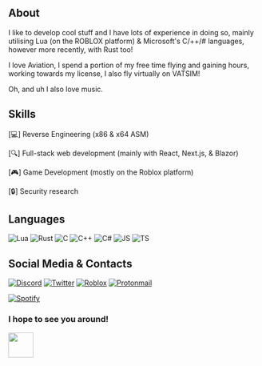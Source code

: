## About

I like to develop cool stuff and I have lots of experience in doing so, mainly utilising Lua (on the ROBLOX platform) & Microsoft's C/++/# languages, however more recently, with Rust too!

I love Aviation, I spend a portion of my free time flying and gaining hours, working towards my license, I also fly virtually on VATSIM!

Oh, and uh I also love music.

## Skills

[💻] Reverse Engineering (x86 & x64 ASM)

[🔍] Full-stack web development (mainly with React, Next.js, & Blazor)

[🎮] Game Development (mostly on the Roblox platform)

[🔒] Security research

## Languages
![Lua](https://img.shields.io/badge/lua-%232C2D72.svg?style=for-the-badge&logo=lua&logoColor=white)
![Rust](https://img.shields.io/badge/rust-%23000000.svg?style=for-the-badge&logo=rust&logoColor=white)
![C](https://img.shields.io/badge/C-00599C?style=for-the-badge&logo=c&logoColor=white)
![C++](https://img.shields.io/badge/C%2B%2B-00599C?style=for-the-badge&logo=c%2B%2B&logoColor=white)
![C#](https://img.shields.io/badge/C%23-239120?style=for-the-badge&logo=c-sharp&logoColor=white)
![JS](https://img.shields.io/badge/JavaScript-F7DF1E?style=for-the-badge&logo=javascript&logoColor=black)
![TS](https://img.shields.io/badge/typescript-%23007ACC.svg?style=for-the-badge&logo=typescript&logoColor=white)


## Social Media & Contacts
[![Discord](https://img.shields.io/badge/Discord-7289DA?style=for-the-badge&logo=discord&logoColor=white)](https://dsc.bio/lonegladiator)
[![Twitter](https://img.shields.io/badge/Twitter-1DA1F2?style=for-the-badge&logo=twitter&logoColor=white)](https://twitter.com/Lonegladiator_)
[![Roblox](https://img.shields.io/static/v1?style=for-the-badge&message=Roblox&color=000000&logo=Roblox&logoColor=FFFFFF&label=)](https://www.roblox.com/users/18957048/profile)
[![Protonmail](https://img.shields.io/badge/ProtonMail-8B89CC?style=for-the-badge&logo=protonmail&logoColor=white)](mailto://Lonegladiator@protonmail.com)

[![Spotify](https://spotify-github-profile.vercel.app/api/view?uid=will.campbell1980&cover_image=true&theme=novatorem&show_offline=false&background_color=121212&interchange=false&bar_color=53b14f&bar_color_cover=false)](https://github.com/kittinan/spotify-github-profile)


### I hope to see you around!
<img src="https://cdn.discordapp.com/attachments/1050346690521092189/1120837856382955650/785674721965637653.png" width=50 height=50/>
